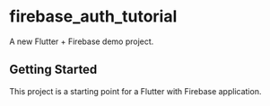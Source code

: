 # firebase_auth_tutorial

A new Flutter + Firebase demo project.

## Getting Started

This project is a starting point for a Flutter with Firebase application.